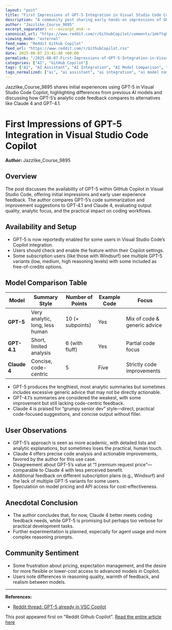```yaml
---
layout: "post"
title: "First Impressions of GPT-5 Integration in Visual Studio Code Copilot"
description: "A community post sharing early hands-on impressions of GPT-5 within GitHub Copilot in Visual Studio Code, comparing its code summarization and improvement suggestions to GPT-4.1 and Claude 4. The author discusses the analytic style of GPT-5, pricing concerns, and practical usability for developers."
author: "Jazzlike_Course_9895"
excerpt_separator: <!--excerpt_end-->
canonical_url: "https://www.reddit.com/r/GithubCopilot/comments/1mkftq0/gpt5_already_in_vsc_copilot/"
viewing_mode: "external"
feed_name: "Reddit Github Copilot"
feed_url: "https://www.reddit.com/r/GithubCopilot.rss"
date: 2025-08-07 23:41:48 +00:00
permalink: "/2025-08-07-First-Impressions-of-GPT-5-Integration-in-Visual-Studio-Code-Copilot.html"
categories: ["AI", "GitHub Copilot"]
tags: ["AI", "AI Assistant", "AI Integration", "AI Model Comparison", "Claude 4", "Code Summarization", "Community", "Copilot Settings", "Developer Experience", "GitHub Copilot", "GPT 4.1", "GPT 5", "Microsoft", "Pricing", "Prompt Engineering", "Visual Studio Code", "VS Code Extensions"]
tags_normalized: ["ai", "ai assistant", "ai integration", "ai model comparison", "claude 4", "code summarization", "community", "copilot settings", "developer experience", "github copilot", "gpt 4 dot 1", "gpt 5", "microsoft", "pricing", "prompt engineering", "visual studio code", "vs code extensions"]
---
```


Jazzlike_Course_9895 shares initial experiences using GPT-5 in Visual Studio Code Copilot, highlighting differences from previous AI models and discussing how GPT-5’s analytic code feedback compares to alternatives like Claude 4 and GPT-4.1.<!--excerpt_end-->

# First Impressions of GPT-5 Integration in Visual Studio Code Copilot

**Author:** Jazzlike_Course_9895

## Overview

The post discusses the availability of GPT-5 within GitHub Copilot in Visual Studio Code, offering initial impressions and early user experience feedback. The author compares GPT-5’s code summarization and improvement suggestions to GPT-4.1 and Claude 4, evaluating output quality, analytic focus, and the practical impact on coding workflows.

## Availability and Setup

- GPT-5 is now reportedly enabled for some users in Visual Studio Code’s Copilot integration.
- Users should check and enable the feature within their Copilot settings.
- Some subscription users (like those with Windsurf) see multiple GPT-5 variants (low, medium, high reasoning levels) with some included as free-of-credits options.

## Model Comparison Table

| Model        | Summary Style                   | Number of Points | Example Code | Focus                        |
|--------------|---------------------------------|------------------|--------------|------------------------------|
| **GPT-5**    | Very analytic, long, less human | 10 (+ subpoints) | Yes          | Mix of code & generic advice |
| **GPT-4.1**  | Short, limited analysis         | 6  (with fluff)  | Yes          | Partial code focus           |
| **Claude 4** | Concise, code-centric           | 5                | Five         | Strictly code improvements   |

- GPT-5 produces the lengthiest, most analytic summaries but sometimes includes excessive generic advice that may not be directly actionable.
- GPT-4.1’s summaries are considered the weakest, with some improvement but still lacking code-centric feedback.
- Claude 4 is praised for “grumpy senior dev” style—direct, practical code-focused suggestions, and concise output without filler.

## User Observations

- GPT-5’s approach is seen as more academic, with detailed lists and analytic explanations, but sometimes loses the practical, human touch.
- Claude 4 offers precise code analysis and actionable improvements, favored by the author for this use case.
- Disagreement about GPT-5’s value at “1 premium request price”—comparable to Claude 4 with less perceived benefit.
- Additional feedback on different subscription plans (e.g., Windsurf) and the lack of multiple GPT-5 variants for some users.
- Speculation on model pricing and API access for cost-effectiveness.

## Anecdotal Conclusion

- The author concludes that, for now, Claude 4 better meets coding feedback needs, while GPT-5 is promising but perhaps too verbose for practical development tasks.
- Further experimentation is planned, especially for agent usage and more complex reasoning prompts.

## Community Sentiment

- Some frustration about pricing, expectation management, and the desire for more flexible or lower-cost access to advanced models in Copilot.
- Users note differences in reasoning quality, warmth of feedback, and realism between models.

---

**References:**

- [Reddit thread: GPT-5 already in VSC Copilot](https://www.reddit.com/r/GithubCopilot/comments/1mkftq0/gpt5_already_in_vsc_copilot/)

This post appeared first on "Reddit Github Copilot". [Read the entire article here](https://www.reddit.com/r/GithubCopilot/comments/1mkftq0/gpt5_already_in_vsc_copilot/)
